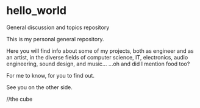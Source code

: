# hello_world
General discussion and topics repository

This is my personal general repository.

Here you will find info about some of my projects, both as engineer and as an artist, in the diverse fields of computer science, IT, electronics, audio engineering, sound design, and music...
...oh and did I mention food too?


For me to know, for you to find out.

See you on the other side.

//the cube
